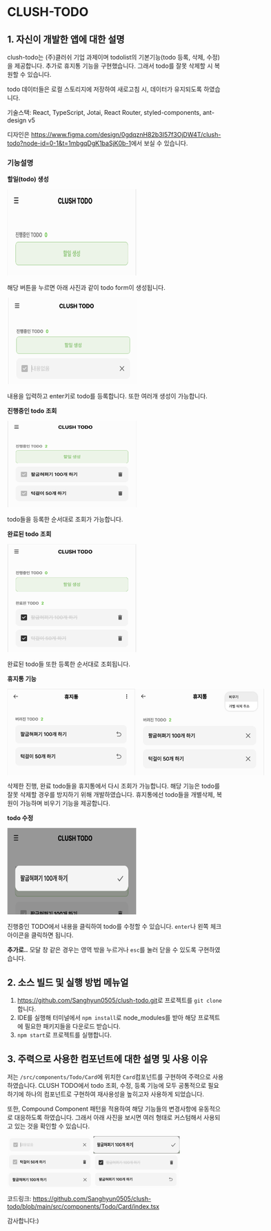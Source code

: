# CLUSH-TODO

## 1. 자신이 개발한 앱에 대한 설명

clush-todo는 (주)클러쉬 기업 과제이며 todolist의 기본기능(todo 등록, 삭제, 수정)을 제공합니다. 추가로 휴지통 기능을 구현했습니다. 그래서 todo를 잘못 삭제할 시 복원할 수 있습니다.

todo 데이터들은 로컬 스토리지에 저장하여 새로고침 시, 데이터가 유지되도록 하였습니다.

기술스택: React, TypeScript, Jotai, React Router, styled-components, ant-design v5

디자인은 <https://www.figma.com/design/0gdqznH82b3I57f3OjDW4T/clush-todo?node-id=0-1&t=1mbgqDgK1baSjK0b-1>에서 보실 수 있습니다.

### 기능설명

**할일(todo) 생성**

<img src="./src/assets/image/할일인풋.png" width="300px" height="200px" alt="할일인풋"/>

해당 버튼을 누르면 아래 사진과 같이 todo form이 생성됩니다.

<img src="./src/assets/image/할일등록.png" width="300px" height="200px" alt="할일등록"/>

내용을 입력하고 enter키로 todo를 등록합니다. 또한 여러개 생성이 가능합니다.

**진행중인 todo 조회**

<img src="./src/assets/image/진행.png" width="300px" height="200px" alt="진행"/>

todo들을 등록한 순서대로 조회가 가능합니다.

**완료된 todo 조회**

<img src="./src/assets/image/완료.png" width="300px" height="250px" alt="완료"/>

완료된 todo들 또한 등록한 순서대로 조회됩니다.

**휴지통 기능**

<div style="display: flex ">
    <img src="./src/assets/image/휴지통.png" width="300px" height="200px" alt="완료"/>
    <img src="./src/assets/image/개별_삭제_및_비우기.png" width="300px" height="200px" alt="완료"/>
</div>

삭제한 진행, 완료 todo들을 휴지통에서 다시 조회가 가능합니다. 해당 기능은 todo를 잘못 삭제할 경우를 방지하기 위해 개발하였습니다. 휴지통에선 todo들을 개별삭제, 복원이 가능하며 비우기 기능을 제공합니다.

**todo 수정**

<img src="./src/assets/image/수정.png" width="300px" height="200px" alt="완료"/>

진행중인 TODO에서 내용을 클릭하여 todo를 수정할 수 있습니다.
`enter`나 왼쪽 체크 아이콘을 클릭하면 됩니다.

**추가로..**
모달 창 같은 경우는 영역 밖을 누르거나 `esc`를 눌러 닫을 수 있도록 구현하였습니다.

## 2. 소스 빌드 및 실행 방법 메뉴얼

1. <https://github.com/Sanghyun0505/clush-todo.git>로 프로젝트를 `git clone`합니다.
2. IDE를 실행해 터미널에서 `npm install`로 node_modules를 받아 해당 프로젝트에 필요한 패키지들을 다운로드 받습니다.
3. `npm start`로 프로젝트를 실행합니다.

## 3. 주력으로 사용한 컴포넌트에 대한 설명 및 사용 이유

저는 `/src/components/Todo/Card`에 위치한 `Card`컴포넌트를 구현하여 주력으로 사용하였습니다. CLUSH TODO에서 todo 조회, 수정, 등록 기능에 모두 공통적으로 필요하기에 하나의 컴포넌트로 구현하여 재사용성을 높히고자 사용하게 되었습니다.

또한, Compound Component 패턴을 적용하여 해당 기능들의 변경사항에 유동적으로 대응하도록 하였습니다. 그래서 아래 사진을 보시면 여러 형태로 커스텀해서 사용되고 있는 것을 확인할 수 있습니다.

<div style="display:flex, flex-direction: column">
    <div style="display:flex">
        <img src="./src/assets/image/등록card.png" width="200px" height="40px" alt="등록card"/>
         <img src="./src/assets/image/수정card.png" width="200px" height="40px" alt="수정card"/>
    </div>
    <div style="display:flex">
        <img src="./src/assets/image/진행card.png" width="200px" height="40px" alt="진행card"/>
         <img src="./src/assets/image/완료card.png" width="200px" height="40px" alt="완료card"/>
    </div>
    <div style="display:flex">
        <img src="./src/assets/image/삭제card.png" width="200px" height="40px" alt="삭제card"/>
         <img src="./src/assets/image/복원card.png" width="200px" height="40px" alt="완료"/>
    </div>
</div>

코드링크: <https://github.com/Sanghyun0505/clush-todo/blob/main/src/components/Todo/Card/index.tsx>

감사합니다:)
